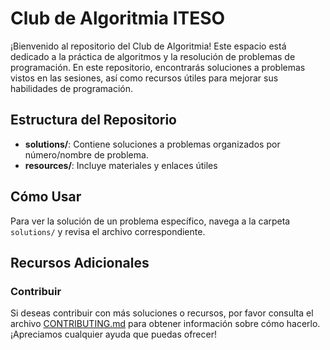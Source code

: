 # Club de Algoritmia ITESO

¡Bienvenido al repositorio del Club de Algoritmia! Este espacio está dedicado a la práctica de algoritmos y la resolución de problemas de programación. En este repositorio, encontrarás soluciones a problemas vistos en las sesiones, así como recursos útiles para mejorar sus habilidades de programación.

## Estructura del Repositorio

- **solutions/**: Contiene soluciones a problemas organizados por número/nombre de problema.
- **resources/**: Incluye materiales y enlaces útiles 

## Cómo Usar

Para ver la solución de un problema específico, navega a la carpeta `solutions/` y revisa el archivo correspondiente. 

## Recursos Adicionales

### Contribuir

Si deseas contribuir con más soluciones o recursos, por favor consulta el archivo [CONTRIBUTING.md](CONTRIBUTING.md) para obtener información sobre cómo hacerlo. ¡Apreciamos cualquier ayuda que puedas ofrecer!

